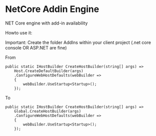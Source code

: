 # NetCore Addin Engine
NET Core engine with add-in availability

Howto use it:

Important: Create the folder AddIns within your client project (.net core console  OR ASP.NET are fine)


From
```
public static IHostBuilder CreateHostBuilder(string[] args) =>
	Host.CreateDefaultBuilder(args)
    .ConfigureWebHostDefaults(webBuilder =>
    {
        webBuilder.UseStartup<Startup>();
    });
```

To
```	
public static IHostBuilder CreateHostBuilder(string[] args) =>
	Global.CreateHostBuilder(args)
    .ConfigureWebHostDefaults(webBuilder =>
    {
        webBuilder.UseStartup<Startup>();
    });
```	
